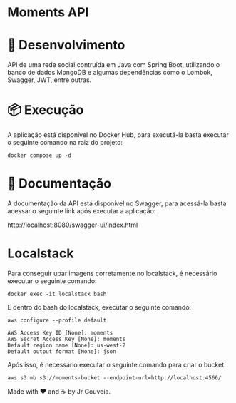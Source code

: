 # Moments API

# 🔨 Desenvolvimento

API de uma rede social contruída em Java com Spring Boot, utilizando o banco de dados MongoDB e algumas dependências
como o Lombok,
Swagger, JWT, entre outras.

# 📦 Execução

A aplicação está disponível no Docker Hub, para executá-la basta executar o seguinte comando na raiz do projeto:

```shell
docker compose up -d
```

# 📝 Documentação

A documentação da API está disponível no Swagger, para acessá-la basta acessar o seguinte link após executar a
aplicação:

http://localhost:8080/swagger-ui/index.html

# Localstack

Para conseguir upar imagens corretamente no localstack, é necessário executar o seguinte comando:

```shell
docker exec -it localstack bash
```

E dentro do bash do localstack, executar o seguinte comando:

```shell
aws configure --profile default
```

```shell
AWS Access Key ID [None]: moments
AWS Secret Access Key [None]: moments
Default region name [None]: us-west-2
Default output format [None]: json
```

Após isso, é necessário executar o seguinte comando para criar o bucket:

```shell
aws s3 mb s3://moments-bucket --endpoint-url=http://localhost:4566/
```

Made with ❤️ and ☕ by Jr Gouveia.



